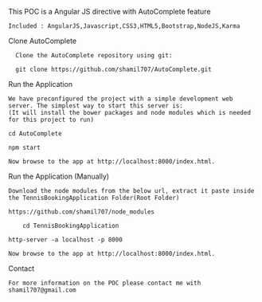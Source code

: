   This POC is a Angular JS directive with AutoComplete feature
			
	Included : AngularJS,Javascript,CSS3,HTML5,Bootstrap,NodeJS,Karma

  Clone AutoComplete

      Clone the AutoComplete repository using git:

      git clone https://github.com/shamil707/AutoComplete.git
    
  Run the Application

	We have preconfigured the project with a simple development web server. The simplest way to start this server is:
	(It will install the bower packages and node modules which is needed for this project to run)
	
	cd AutoComplete
	
	npm start
	
	Now browse to the app at http://localhost:8000/index.html.
	
  Run the Application (Manually)

	Download the node modules from the below url, extract it paste inside the TennisBookingApplication Folder(Root Folder)
	
	https://github.com/shamil707/node_modules  
        
        cd TennisBookingApplication
        
	http-server -a localhost -p 8000
	
	Now browse to the app at http://localhost:8000/index.html.

 Contact

	For more information on the POC please contact me with shamil707@gmail.com
